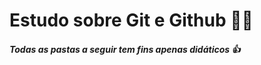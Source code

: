 # Estudo sobre Git e Github :man_student:



##### Todas as pastas a seguir tem fins apenas didáticos :+1:







